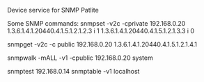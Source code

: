 Device service for SNMP Patlite

Some SNMP commands:
snmpset  -v2c -cprivate 192.168.0.20 1.3.6.1.4.1.20440.4.1.5.1.2.1.2.3 i 1 1.3.6.1.4.1.20440.4.1.5.1.2.1.3.3 i 0

snmpget -v2c -c public 192.168.0.20 1.3.6.1.4.1.20440.4.1.5.1.2.1.4.1

snmpwalk -mALL -v1 -cpublic 192.168.0.20 system

snmptest 192.168.0.14
snmptable -v1 localhost

